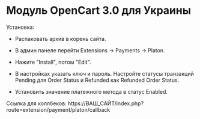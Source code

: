 # Модуль OpenCart 3.0 для Украины

Установка:

* Распаковать архив в корень сайта.

* В админ панеле перейти Extensions → Payments → Platon.

* Нажите "Install", потом "Edit".

* В настройках указать ключ и пароль. Настройте статусы транзакций Pending для Order Status и Refunded как Refunded Order Status.

* Установить значение платежного метода в статус Enabled.

Ссылка для коллбеков:
https://ВАШ_САЙТ/index.php?route=extension/payment/platon/callback
